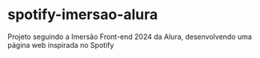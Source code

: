 # spotify-imersao-alura
Projeto seguindo a Imersão Front-end 2024 da Alura, desenvolvendo uma página web inspirada no Spotify
